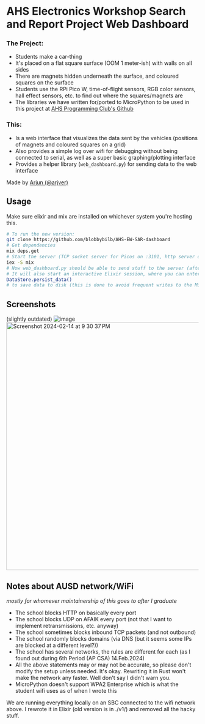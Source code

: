 # AHS Electronics Workshop Search and Report Project Web Dashboard

### The Project:
- Students make a car-thing
- It's placed on a flat square surface (OOM 1 meter-ish) with walls on all sides
- There are magnets hidden underneath the surface, and coloured squares on the surface
- Students use the RPi Pico W, time-of-flight sensors, RGB color sensors, hall effect sensors, etc. to find out where the squares/magnets are
- The libraries we have written for/ported to MicroPython to be used in this project at [AHS Programming Club's Github](https://github.com/AHSPC)

### This:
- Is a web interface that visualizes the data sent by the vehicles (positions of magnets and coloured squares on a grid)
- Also provides a simple log over wifi for debugging without being connected to serial, as well as a super basic graphing/plotting interface
- Provides a helper library (`web_dashboard.py`) for sending data to the web interface

Made by [Arjun (@arjver)](https://github.com/arjver)

## Usage

Make sure elixir and mix are installed on whichever system you're hosting this.

```sh
# To run the new version:
git clone https://github.com/blobbybilb/AHS-EW-SAR-dashboard
# Get dependencies
mix deps.get
# Start the server (TCP socket server for Picos on :3101, http server on :3102)
iex -S mix
# Now web_dashboard.py should be able to send stuff to the server (after you put in the correct server IP)
# It will also start an interactive Elixir session, where you can enter:
DataStore.persist_data()
# to save data to disk (this is done to avoid frequent writes to the Micro SD and avoid wearing it out)
```

## Screenshots

(slightly outdated)
![image](https://github.com/blobbybilb/AHS_Electronics_pico_search_project_web_dashboard/assets/58201828/12c03934-407a-461c-b25b-2c1d57de6875)
<img width="648" alt="Screenshot 2024-02-14 at 9 30 37 PM" src="https://github.com/blobbybilb/AHS_Electronics_pico_search_project_web_dashboard/assets/58201828/0332f15e-98a4-465f-8359-c4d75afade2c">

## Notes about AUSD network/WiFi
*mostly for whomever maintainership of this goes to after I graduate*
- The school blocks HTTP on basically every port
- The school blocks UDP on AFAIK every port (not that I want to implement retransmissions, etc. anyway)
- The school sometimes blocks inbound TCP packets (and not outbound)
- The school randomly blocks domains (via DNS (but it seems some IPs are blocked at a different level?))
- The school has several networks, the rules are different for each (as I found out during 6th Period (AP CSA) 14.Feb.2024)
- All the above statements may or may not be accurate, so please don't modify the setup unless needed. It's okay. Rewriting it in Rust won't make the network any faster. Well don't say I didn't warn you.
- MicroPython doesn't support WPA2 Enterprise which is what the student wifi uses as of when I wrote this

We are running everything locally on an SBC connected to the wifi network above. I rewrote it in Elixir (old version is in ./v1/) and removed all the hacky stuff.
